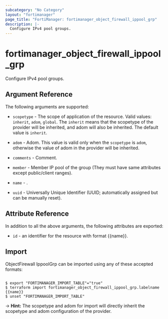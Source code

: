 ```yaml
---
subcategory: "No Category"
layout: "fortimanager"
page_title: "FortiManager: fortimanager_object_firewall_ippool_grp"
description: |-
  Configure IPv4 pool groups.
---
```


# fortimanager_object_firewall_ippool_grp
Configure IPv4 pool groups.

## Argument Reference


The following arguments are supported:

* `scopetype` - The scope of application of the resource. Valid values: `inherit`, `adom`, `global`. The `inherit` means that the scopetype of the provider will be inherited, and adom will also be inherited. The default value is `inherit`.
* `adom` - Adom. This value is valid only when the `scopetype` is `adom`, otherwise the value of adom in the provider will be inherited.

* `comments` - Comment.
* `member` - Member IP pool of the group (They must have same attributes except public/client ranges).
* `name` - .
* `uuid` - Universally Unique Identifier (UUID; automatically assigned but can be manually reset).


## Attribute Reference

In addition to all the above arguments, the following attributes are exported:
* `id` - an identifier for the resource with format {{name}}.

## Import

ObjectFirewall IppoolGrp can be imported using any of these accepted formats:
```

$ export "FORTIMANAGER_IMPORT_TABLE"="true"
$ terraform import fortimanager_object_firewall_ippool_grp.labelname {{name}}
$ unset "FORTIMANAGER_IMPORT_TABLE"
```
-> **Hint:** The scopetype and adom for import will directly inherit the scopetype and adom configuration of the provider.
